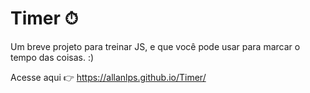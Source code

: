 # Timer ⏱

Um breve projeto para treinar JS, e que você pode usar para marcar o tempo das coisas. :) 


Acesse aqui 👉 https://allanlps.github.io/Timer/
